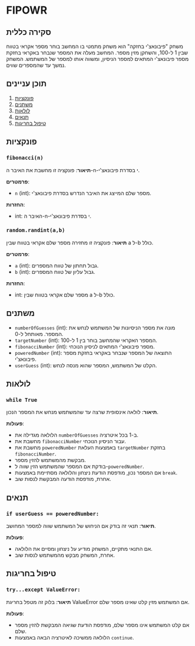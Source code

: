 # FIPOWR

## סקירה כללית

משחק "פיבונאצ'י בחזקה" הוא משחק מתמטי בו המחשב בוחר מספר אקראי בטווח שבין 1 ל-100, והשחקן מזין מספר. המחשב מעלה את המספר שנבחר באקראי בחזקת מספר פיבונאצ'י המתאים למספר הניסיון, ומשווה אותו למספר של המשתמש. המשחק נמשך עד שהמספרים שווים.

## תוכן עניינים

1.  [פונקציות](#functions)
2.  [משתנים](#variables)
3.  [לולאות](#loops)
4.  [תנאים](#conditions)
5.  [טיפול בחריגות](#exceptions)

## פונקציות

### `fibonacci(n)`

**תיאור**:
פונקציה זו מחשבת את האיבר ה-n-י בסדרת פיבונאצ'י.

**פרמטרים**:
- `n` (int): מספר שלם המייצג את האיבר הנדרש בסדרת פיבונאצ'י.

**החזרות**:
- int: האיבר ה-n-י בסדרת פיבונאצ'י.

### `random.randint(a,b)`

**תיאור**:
פונקציה זו מחזירה מספר שלם אקראי בטווח שבין a ל-b כולל.

**פרמטרים**:
-   `a` (int): גבול תחתון של טווח המספרים.
-   `b` (int): גבול עליון של טווח המספרים.

**החזרות**:
- int: מספר שלם אקראי בטווח שבין a ל-b כולל.

## משתנים

-   `numberOfGuesses` (int): מונה את מספר הניסיונות של המשתמש לנחש את המספר. מאותחל ל-0.
-   `targetNumber` (int): המספר האקראי שהמחשב בוחר בין 1 ל-100.
-   `fibonacciNumber` (int): מספר פיבונאצ'י המתאים לניסיון הנוכחי.
-   `poweredNumber` (int): התוצאה של המספר שנבחר באקראי בחזקת מספר פיבונאצ'י.
-   `userGuess` (int): הקלט של המשתמש, המספר שהוא מנסה לנחש.

## לולאות

### `while True`

**תיאור**:
לולאה אינסופית שרצה עד שהמשתמש מנחש את המספר הנכון.

**פעולות**:
-   הלולאה מגדילה את `numberOfGuesses` ב-1 בכל איטרציה.
-   מחשבת את `fibonacciNumber` עבור הניסיון הנוכחי.
-   מחשבת את `poweredNumber` באמצעות העלאת `targetNumber` בחזקת `fibonacciNumber`.
-   מבקשת מהמשתמש להזין מספר.
-   בודקת אם המספר שהמשתמש הזין שווה ל-`poweredNumber`.
-   אם המספר נכון, מודפסת הודעת ניצחון והלולאה מסתיימת באמצעות `break`.
-   אחרת, מודפסת הודעה המבקשת לנסות שוב.

## תנאים

### `if userGuess == poweredNumber:`

**תיאור**:
תנאי זה בודק אם הניחוש של המשתמש שווה למספר המחושב.

**פעולות**:
- אם התנאי מתקיים, המשחק מודיע על ניצחון ומסיים את הלולאה.
- אחרת, המשחק מבקש מהמשתמש לנסות שוב.

## טיפול בחריגות

### `try...except ValueError:`

**תיאור**:
בלוק זה מטפל בחריגת ValueError אם המשתמש מזין קלט שאינו מספר שלם.

**פעולות**:
- אם קלט המשתמש אינו מספר שלם, מודפסת הודעת שגיאה המבקשת להזין מספר שלם.
- הלולאה ממשיכה לאיטרציה הבאה באמצעות `continue`.